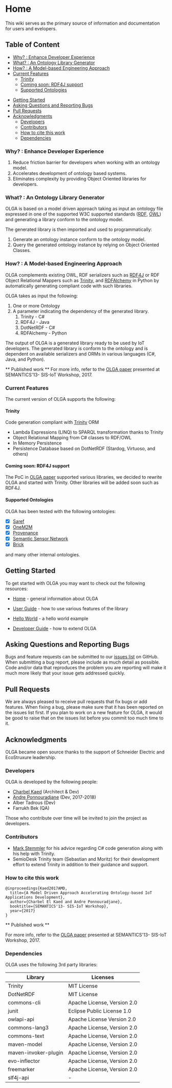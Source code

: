 # Home

This wiki serves as the primary source of information and documentation for users and evelopers.

## Table of Content
  * [Why? : Enhance Developer Experience](#why----enhance-developer-experience)
  * [What? : An Ontology Library Generator](#what----an-ontology-library-generator)
  * [How? : A Model-based Engineering Approach](#how----a-model-based-engineering-approach)
  * [Current Features](#current-features)
    + [Trinity](#trinity)
    + [Coming soon: RDF4J support](#coming-soon--rdf4j-support)
    + [Supported Ontologies](#supported-ontologies)
- [Getting Started](#getting-started)
- [Asking Questions and Reporting Bugs](#asking-questions-and-reporting-bugs)
- [Pull Requests](#pull-requests)
- [Acknowledgments](#acknowledgments)
  * [Developers](#developers)
  * [Contributors](#contributors)
  * [How to cite this work](#how-to-cite-this-work)
  * [Dependencies](#dependencies)

### Why? : Enhance Developer Experience
1. Reduce friction barrier for developers when working with an ontology model.
2. Accelerates development of ontology based systems.
3. Eliminates complexity by providing Object Oriented libraries for developers.

### What? : An Ontology Library Generator
OLGA is based on a model driven approach taking as input an ontology file expressed in one of the supported W3C supported standards ([RDF](https://www.w3.org/2001/sw/wiki/RDF), [OWL](https://www.w3.org/OWL)) and generating a library conform to the ontology model.

The generated library is then imported and used to programmatically:
1. Generate an ontology instance conform to the ontology model.
2. Query the generated ontology instance by relying on Object Oriented Classes.

### How? : A Model-based Engineering Approach
OLGA complements existing OWL, RDF serializers such as [RDF4J](http://rdf4j.org/) or RDF Object Relational Mappers such as [Trinity](https://bitbucket.org/semiodesk/trinity), and [RDFAlchemy](http://rdfalchemy.readthedocs.io/en/latest/index.html) in Python by automatically generating compliant code with such libraries. 

OLGA takes as input the following:
1. One or more Ontology
2. A parameter indicating the dependency of the generated library.
	1. Trinity - C#
	2. RDF4J - Java
	3. DotNetRDF - C#
	3. RDFAlchemy - Python

The output of OLGA is a generated library ready to be used by IoT developers. The generated library is conform to the ontology and is dependent on available serializers and ORMs in various languages (C#, Java, and Python).

** Published work **
For more info, refer to the [OLGA paper](./docs/OLGA-Semantics.pdf) presented at SEMANTICS'13- SIS-IoT Workshop, 2017.

### Current Features
The current version of OLGA supports the following:

#### Trinity 
Code generation compliant with [Trinity](https://bitbucket.org/semiodesk/trinity) ORM
* Lambda Expressions (LINQ) to SPARQL transformation thanks to Trinity
* Object Relational Mapping from C# classes to RDF/OWL
* In Memory Persistence
* Persistence Database based on DotNetRDF (Stardog, Virtuoso, and others)

#### Coming soon: RDF4J support
The PoC in [OLGA paper](./docs/OLGA-Semantics.pdf) supported various libraries, we decided to rewrite OLGA and started with Trinity. Other libraries will be added soon such as RDF4J. 

#### Supported Ontologies
OLGA has been tested with the following ontologies:
- [x] [Saref](http://ontology.tno.nl/saref/)
- [x] [OneM2M](http://www.onem2m.org/ontology/Base_Ontology/oneM2M_Base_Ontology-V_3_2_0.owl)
- [x] [Provenance](https://www.w3.org/TR/prov-o/)
- [x] [Semantic Sensor Network](https://www.w3.org/TR/vocab-ssn/)
- [x] [Brick](https://brickschema.org/download/)

and many other internal ontologies.

## Getting Started
To get started with OLGA you may want to check out the following resources:

* [Home](https://github.com/EcoStruxure/OLGA/wiki/Home) - general information about OLGA

* [User Guide](https://github.com/EcoStruxure/OLGA/wiki/User-Guide) - how to use various features of the library

* [Hello World](https://github.com/EcoStruxure/OLGA/wiki/Hello-World) - a hello world example 

* [Developer Guide](https://github.com/EcoStruxure/OLGA/wiki/DeveloperGuide) - how to extend OLGA


## Asking Questions and Reporting Bugs
Bugs and feature requests can be submitted to our [issues list](https://github.com/EcoStruxure/OLGA/issues) on GitHub. When submitting a bug report, please include as much detail as possible. Code and/or data that reproduces the problem you are reporting will make it much more likely that your issue gets addressed quickly.

## Pull Requests
We are always pleased to receive pull requests that fix bugs or add features. When fixing a bug, please make sure that it has been reported on the issues list first. If you plan to work on a new feature for OLGA, it would be good to raise that on the issues list before you commit too much time to it.

## Acknowledgments
OLGA became open source thanks to the support of Schneider Electric and EcoStruxure leadership.

### Developers
OLGA is developed by the following people:
* [Charbel Kaed](https://github.com/charbull) (Architect & Dev)
* [Andre Ponnouradjane](https://github.com/ponnou) (Dev, 2017-2018)
* Alber Tadrous (Dev)
* Farrukh Bek (QA)

Those who contribute over time will be invited to join the project as developers.

### Contributors
* [Mark Stemmler](https://github.com/DarthStem) for his advice regarding C# code generation along with his help with Trinity.
* SemioDesk Trinity team (Sebastian and Moritz) for their development effort to extend Trinity in addition to their guidance and support.

### How to cite this work
```
@inproceedings{Kaed2017AMD,
  title={A Model Driven Approach Accelerating Ontology-based IoT Applications Development},
  author={Charbel El Kaed and Andre Ponnouradjane},
  booktitle={SEMANTICS'13- SIS-IoT Workshop},
  year={2017}
}
```

** Published work **

For more info, refer to the [OLGA paper](./docs/OLGA-Semantics.pdf) presented at SEMANTICS'13- SIS-IoT Workshop, 2017.

### Dependencies 
OLGA uses the following 3rd party libraries:

| Library           |	Licenses  |
|-------------------|-------------|
| Trinity 			| MIT License |
| DotNetRDF			| MIT License |
| commons-cli 		| Apache License, Version 2.0 | 
| junit 			| Eclipse Public License 1.0 | 
| owlapi-api 		| Apache License Version 2.0| 
| commons-lang3 	| Apache License, Version 2.0 | 
| commons-text 		| Apache License, Version 2.0 | 
| maven-model 		| Apache License, Version 2.0 | 
| maven-invoker-plugin | Apache License, Version 2.0 | 
| evo-inflector 	| Apache License, Version 2.0 | 
| freemarker		| Apache License, Version 2.0 | 
| slf4j-api | -  | 
